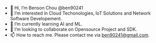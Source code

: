 - 👋 Hi, I’m Benson Chou @ben90241
- 👀 I’m interested in Cloud Techonologies, IoT Solutions and Network Software Developement.
- 🌱 I’m currently learning AI and ML.
- 💞️ I’m looking to collaborate on Opensource Project and SDK.
- 📫 How to reach me. Please contact me via ben90241@gmail.com.

<!---
ben90241/ben90241 is a ✨ special ✨ repository because its `README.md` (this file) appears on your GitHub profile.
You can click the Preview link to take a look at your changes.
--->
